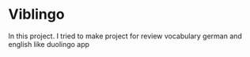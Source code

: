 # Viblingo
In this project. I tried to make project for review  vocabulary german and english like duolingo app 
